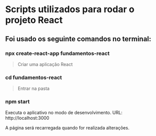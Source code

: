 # Scripts utilizados para rodar o projeto React

## Foi usado os seguinte comandos no terminal:

### npx create-react-app fundamentos-react
> Criar uma aplicação React
 

###  cd fundamentos-react
> Entrar na pasta 


### npm start
Executa o aplicativo no modo de desenvolvimento.
URL: http://localhost:3000 

A página será recarregada quando for realizada alterações.


